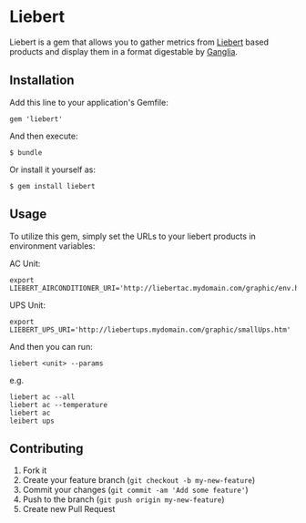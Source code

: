 # Liebert

Liebert is a gem that allows you to gather metrics from [Liebert](http://www.emersonnetworkpower.com/en-US/Brands/liebert/Pages/default.aspx) based products and display them in a format digestable by [Ganglia](http://ganglia.sourceforge.net/).

## Installation

Add this line to your application's Gemfile:

    gem 'liebert'

And then execute:

    $ bundle

Or install it yourself as:

    $ gem install liebert

## Usage

To utilize this gem, simply set the URLs to your liebert products in environment variables:

AC Unit:  
```
export LIEBERT_AIRCONDITIONER_URI='http://liebertac.mydomain.com/graphic/env.htm'
```

UPS Unit:  
```
export LIEBERT_UPS_URI='http://liebertups.mydomain.com/graphic/smallUps.htm'
```

And then you can run:

```
liebert <unit> --params
```

e.g.

```
liebert ac --all
liebert ac --temperature
liebert ac
leibert ups
```

## Contributing

1. Fork it
2. Create your feature branch (`git checkout -b my-new-feature`)
3. Commit your changes (`git commit -am 'Add some feature'`)
4. Push to the branch (`git push origin my-new-feature`)
5. Create new Pull Request
